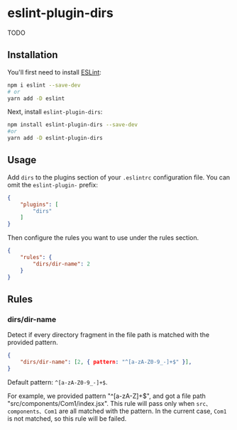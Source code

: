 # eslint-plugin-dirs

TODO

## Installation

You'll first need to install [ESLint](http://eslint.org):

```bash
npm i eslint --save-dev
# or
yarn add -D eslint
```

Next, install `eslint-plugin-dirs`:

```bash
npm install eslint-plugin-dirs --save-dev
#or
yarn add -D eslint-plugin-dirs
```

## Usage

Add `dirs` to the plugins section of your `.eslintrc` configuration file. You can omit the `eslint-plugin-` prefix:

```json
{
    "plugins": [
        "dirs"
    ]
}
```


Then configure the rules you want to use under the rules section.

```json
{
    "rules": {
        "dirs/dir-name": 2
    }
}
```

## Rules

### dirs/dir-name

Detect if every directory fragment in the file path is matched with the provided pattern.

```json
{
    "dirs/dir-name": [2, { pattern: "^[a-zA-Z0-9_-]+$" }],
}
```

Default pattern: `^[a-zA-Z0-9_-]+$`.

For example, we provided pattern "^[a-zA-Z]+$", and got a file path "src/components/Com1/index.jsx". This rule will pass only when `src、components、Com1` are all matched with the pattern. In the current case, `Com1` is not matched, so this rule will be failed.
